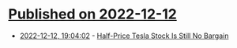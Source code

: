 # [Published on 2022-12-12](index.md)

* [2022-12-12, 19:04:02](https://news.ycombinator.com/item?id=33958721) - [Half-Price Tesla Stock Is Still No Bargain](https://www.wsj.com/articles/half-price-tesla-stock-is-still-no-bargain-11670851513)

